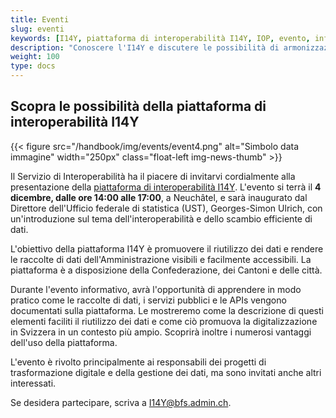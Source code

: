 ```yaml
---
title: Eventi
slug: eventi
keywords: [I14Y, piattaforma di interoperabilità I14Y, IOP, evento, informazione, formazione, scambio]
description: "Conoscere l'I14Y e discutere le possibilità di armonizzazione dei dati: l'Unità Interoperabilità organizza regolarmente eventi sulla piattaforma e sull'armonizzazione dei dati. Saremo lieti della vostra partecipazione."
weight: 100
type: docs
---
```


## Scopra le possibilità della piattaforma di interoperabilità I14Y

{{< figure src="/handbook/img/events/event4.png" alt="Simbolo data immagine" width="250px" class="float-left img-news-thumb" >}}

Il Servizio di Interoperabilità ha il piacere di invitarvi cordialmente alla presentazione della [piattaforma di interoperabilità I14Y](https://i14y.admin.ch). L'evento si terrà il __4 dicembre, dalle ore 14:00 alle 17:00__, a Neuchâtel, e sarà inaugurato dal Direttore dell'Ufficio federale di statistica (UST), Georges-Simon Ulrich, con un'introduzione sul tema dell'interoperabilità e dello scambio efficiente di dati.

L'obiettivo della piattaforma I14Y è promuovere il riutilizzo dei dati e rendere le raccolte di dati dell'Amministrazione visibili e facilmente accessibili. La piattaforma è a disposizione della Confederazione, dei Cantoni e delle città.

Durante l'evento informativo, avrà l'opportunità di apprendere in modo pratico come le raccolte di dati, i servizi pubblici e le APIs vengono documentati sulla piattaforma. Le mostreremo come la descrizione di questi elementi faciliti il riutilizzo dei dati e come ciò promuova la digitalizzazione in Svizzera in un contesto più ampio.
Scoprirà inoltre i numerosi vantaggi dell'uso della piattaforma.

L'evento è rivolto principalmente ai responsabili dei progetti di trasformazione digitale e della gestione dei dati, ma sono invitati anche altri interessati.

Se desidera partecipare, scriva a [I14Y@bfs.admin.ch](mailto:i14y@bfs.admin.ch).
